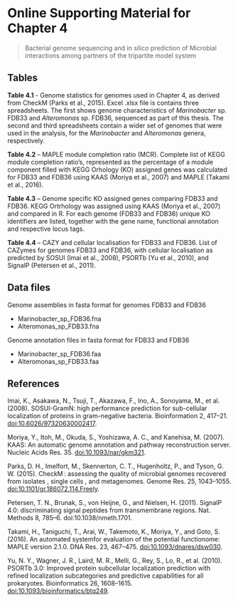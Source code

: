 # Online Supporting Material for Chapter 4
>Bacterial genome sequencing and in silico prediction of Microbial interactions among partners of the tripartite model system

## Tables

__Table 4.1__ - Genome statistics for genomes used in Chapter 4, as derived from CheckM (Parks et al., 2015). Excel .xlsx file is contains three spreadsheets. The first shows genome characteristics of _Marinobacter_ sp. FDB33 and _Alteromonas_ sp. FDB36, sequenced as part of this thesis. The second and third spreadsheets contain a wider set of genomes that were used in the analysis, for the _Marinobacter_ and _Alteromonas_ genera, respectively.

__Table 4.2__ – MAPLE module completion ratio (MCR). Complete list of KEGG module completion ratio’s, represented as the percentage of a module component filled with KEGG Orhology (KO) assigned genes was calculated for FDB33 and FDB36 using KAAS (Moriya et al., 2007) and MAPLE (Takami et al., 2016).
 
__Table 4.3__ – Genome specific KO assigned genes comparing FDB33 and FDB36. KEGG Ortrhology was assigned using KAAS (Moriya et al., 2007) and compared in R. For each genome (FDB33 and FDB36) unique KO identifiers are listed, together with the gene name, functional annotation and respective locus tags.

__Table 4.4__ – CAZY and cellular localisation for FDB33 and FDB36. List of CAZymes for genomes FDB33 and FDB36, with cellular localisation as predicted by SOSUI (Imai et al., 2008), PSORTb (Yu et al., 2010), and SignalP (Petersen et al., 2011).

## Data files

Genome assemblies in fasta format for genomes FDB33 and FDB36
*	Marinobacter_sp_FDB36.fna
*	Alteromonas_sp_FDB33.fna

Genome annotation files in fasta format for FDB33 and FDB36
*	Marinobacter_sp_FDB36.faa
*	Alteromonas_sp_FDB33.faa

## References

Imai, K., Asakawa, N., Tsuji, T., Akazawa, F., Ino, A., Sonoyama, M., et al. (2008). SOSUI-GramN: high performance prediction for sub-cellular localization of proteins in gram-negative bacteria. Bioinformation 2, 417–21. <doi:10.6026/97320630002417>.

Moriya, Y., Itoh, M., Okuda, S., Yoshizawa, A. C., and Kanehisa, M. (2007). KAAS: An automatic genome annotation and pathway reconstruction server. Nucleic Acids Res. 35. <doi:10.1093/nar/gkm321>.

Parks, D. H., Imelfort, M., Skennerton, C. T., Hugenholtz, P., and Tyson, G. W. (2015). CheckM : assessing the quality of microbial genomes recovered from isolates , single cells , and metagenomes. Genome Res. 25, 1043–1055. <doi:10.1101/gr.186072.114.Freely>.

Petersen, T. N., Brunak, S., von Heijne, G., and Nielsen, H. (2011). SignalP 4.0: discriminating signal peptides from transmembrane regions. Nat. Methods 8, 785–6. doi:10.1038/nmeth.1701.

Takami, H., Taniguchi, T., Arai, W., Takemoto, K., Moriya, Y., and Goto, S. (2016). An automated systemfor evaluation of the potential functionome: MAPLE version 2.1.0. DNA Res. 23, 467–475. <doi:10.1093/dnares/dsw030>.

Yu, N. Y., Wagner, J. R., Laird, M. R., Melli, G., Rey, S., Lo, R., et al. (2010). PSORTb 3.0: Improved protein subcellular localization prediction with refined localization subcategories and predictive capabilities for all prokaryotes. Bioinformatics 26, 1608–1615. <doi:10.1093/bioinformatics/btq249>.